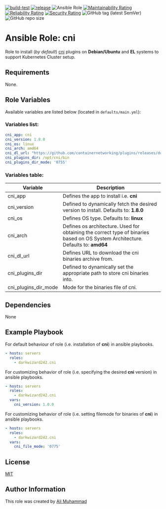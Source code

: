 [![build-test](https://github.com/darkwizard242/ansible-role-cni/workflows/build-and-test/badge.svg?branch=master)](https://github.com/darkwizard242/ansible-role-cni/actions?query=workflow%3Abuild-and-test) [![release](https://github.com/darkwizard242/ansible-role-cni/workflows/release/badge.svg)](https://github.com/darkwizard242/ansible-role-cni/actions?query=workflow%3Arelease) ![Ansible Role](https://img.shields.io/ansible/role/d/darkwizard242/cni) [![Maintainability Rating](https://sonarcloud.io/api/project_badges/measure?project=ansible-role-cni&metric=sqale_rating)](https://sonarcloud.io/dashboard?id=ansible-role-cni) [![Reliability Rating](https://sonarcloud.io/api/project_badges/measure?project=ansible-role-cni&metric=reliability_rating)](https://sonarcloud.io/dashboard?id=ansible-role-cni) [![Security Rating](https://sonarcloud.io/api/project_badges/measure?project=ansible-role-cni&metric=security_rating)](https://sonarcloud.io/dashboard?id=ansible-role-cni) ![GitHub tag (latest SemVer)](https://img.shields.io/github/tag/darkwizard242/ansible-role-cni?label=release) ![GitHub repo size](https://img.shields.io/github/repo-size/darkwizard242/ansible-role-cni?color=orange&style=flat-square)

# Ansible Role: cni

Role to install (_by default_) [cni](https://github.com/containernetworking/plugins) plugins on **Debian/Ubuntu** and **EL** systems to support Kubernetes Cluster setup.

## Requirements

None.

## Role Variables

Available variables are listed below (located in `defaults/main.yml`):

### Variables list:

```yaml
cni_app: cni
cni_version: 1.8.0
cni_os: linux
cni_arch: amd64
cni_dl_url: "https://github.com/containernetworking/plugins/releases/download/v{{ cni_version }}/cni-plugins-{{ cni_os }}-{{ cni_arch }}-v{{ cni_version }}.tgz"
cni_plugins_dir: /opt/cni/bin
cni_plugins_dir_mode: '0755'
```

### Variables table:

Variable             | Description
-------------------- | --------------------------------------------------------------------------------------------------------------------------------
cni_app              | Defines the app to install i.e. **cni**
cni_version          | Defined to dynamically fetch the desired version to install. Defaults to: **1.8.0**
cni_os               | Defines OS type. Defaults to: **linux**
cni_arch             | Defines os architecture. Used for obtaining the correct type of binaries based on OS System Architecture. Defaults to: **amd64**
cni_dl_url           | Defines URL to download the cni binaries archive from.
cni_plugins_dir      | Defined to dynamically set the appropriate path to store cni binaries into.
cni_plugins_dir_mode | Mode for the binaries file of cni.

## Dependencies

None

## Example Playbook

For default behaviour of role (i.e. installation of **cni**) in ansible playbooks.

```yaml
- hosts: servers
  roles:
    - darkwizard242.cni
```

For customizing behavior of role (i.e. specifying the desired **cni** version) in ansible playbooks.

```yaml
- hosts: servers
  roles:
    - darkwizard242.cni
  vars:
    cni_version: 1.0.0
```

For customizing behavior of role (i.e. setting filemode for binaries of **cni**) in ansible playbooks.

```yaml
- hosts: servers
  roles:
    - darkwizard242.cni
  vars:
    cni_file_mode: '0775'
```

## License

[MIT](https://github.com/darkwizard242/ansible-role-cni/blob/master/LICENSE)

## Author Information

This role was created by [Ali Muhammad](https://www.alimuhammad.dev/)
